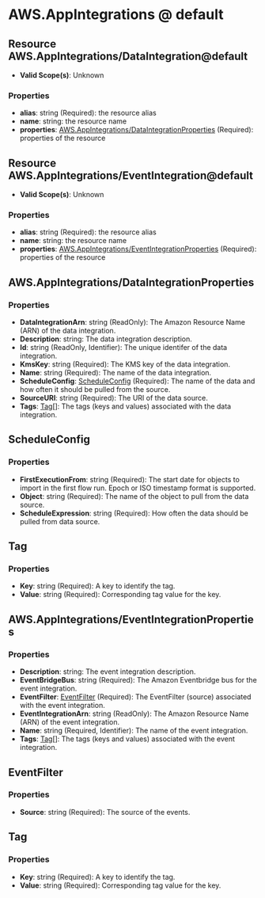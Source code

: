# AWS.AppIntegrations @ default

## Resource AWS.AppIntegrations/DataIntegration@default
* **Valid Scope(s)**: Unknown
### Properties
* **alias**: string (Required): the resource alias
* **name**: string: the resource name
* **properties**: [AWS.AppIntegrations/DataIntegrationProperties](#awsappintegrationsdataintegrationproperties) (Required): properties of the resource

## Resource AWS.AppIntegrations/EventIntegration@default
* **Valid Scope(s)**: Unknown
### Properties
* **alias**: string (Required): the resource alias
* **name**: string: the resource name
* **properties**: [AWS.AppIntegrations/EventIntegrationProperties](#awsappintegrationseventintegrationproperties) (Required): properties of the resource

## AWS.AppIntegrations/DataIntegrationProperties
### Properties
* **DataIntegrationArn**: string (ReadOnly): The Amazon Resource Name (ARN) of the data integration.
* **Description**: string: The data integration description.
* **Id**: string (ReadOnly, Identifier): The unique identifer of the data integration.
* **KmsKey**: string (Required): The KMS key of the data integration.
* **Name**: string (Required): The name of the data integration.
* **ScheduleConfig**: [ScheduleConfig](#scheduleconfig) (Required): The name of the data and how often it should be pulled from the source.
* **SourceURI**: string (Required): The URI of the data source.
* **Tags**: [Tag](#tag)[]: The tags (keys and values) associated with the data integration.

## ScheduleConfig
### Properties
* **FirstExecutionFrom**: string (Required): The start date for objects to import in the first flow run. Epoch or ISO timestamp format is supported.
* **Object**: string (Required): The name of the object to pull from the data source.
* **ScheduleExpression**: string (Required): How often the data should be pulled from data source.

## Tag
### Properties
* **Key**: string (Required): A key to identify the tag.
* **Value**: string (Required): Corresponding tag value for the key.

## AWS.AppIntegrations/EventIntegrationProperties
### Properties
* **Description**: string: The event integration description.
* **EventBridgeBus**: string (Required): The Amazon Eventbridge bus for the event integration.
* **EventFilter**: [EventFilter](#eventfilter) (Required): The EventFilter (source) associated with the event integration.
* **EventIntegrationArn**: string (ReadOnly): The Amazon Resource Name (ARN) of the event integration.
* **Name**: string (Required, Identifier): The name of the event integration.
* **Tags**: [Tag](#tag)[]: The tags (keys and values) associated with the event integration.

## EventFilter
### Properties
* **Source**: string (Required): The source of the events.

## Tag
### Properties
* **Key**: string (Required): A key to identify the tag.
* **Value**: string (Required): Corresponding tag value for the key.

